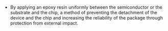 - By applying an epoxy resin uniformly between the semiconductor or the substrate and the chip, a method of preventing the detachment of the device and the chip and increasing the reliability of the package through protection from external impact.